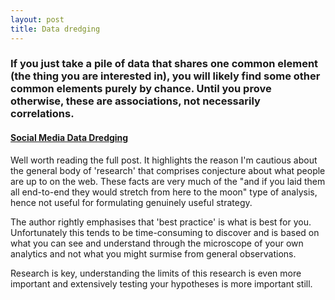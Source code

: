 ```yaml
---
layout: post
title: Data dredging
---
```


### If you just take a pile of data that shares one common element (the thing you are interested in), you will likely find some other common elements purely by chance. Until you prove otherwise, these are associations, not necessarily correlations.

#### [Social Media Data Dredging](http://brandsavant.com/social-media-data-dredging/)

Well worth reading the full post. It highlights the reason I'm cautious about the general body of 'research' that comprises conjecture about what people are up to on the web. These facts are very much of the "and if you laid them all end-to-end they would stretch from here to the moon" type of analysis, hence not useful for formulating genuinely useful strategy.

The author rightly emphasises that 'best practice' is what is best for you. Unfortunately this tends to be time-consuming to discover and is based on what you can see and understand through the microscope of your own analytics and not what you might surmise from general observations.

Research is key, understanding the limits of this research is even more important and extensively testing your hypotheses is more important still.